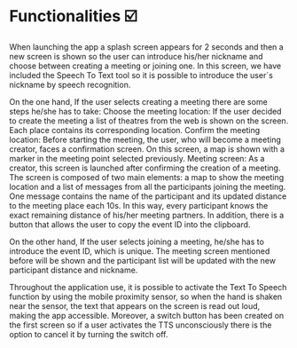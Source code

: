 # Functionalities ☑️

When launching the app a splash screen appears for 2 seconds and then a new screen is shown so the user can introduce his/her nickname and choose between creating a meeting or joining one. In this screen, we have included the Speech To Text tool so it is possible to introduce the user´s nickname by speech recognition.

On the one hand, If the user selects creating a meeting there are some steps he/she has to take:
Choose the meeting location: If the user decided to create the meeting a list of theatres from the web is shown on the screen. Each place contains its corresponding  location.
Confirm the meeting location: Before starting the meeting, the user, who will become a meeting creator, faces a confirmation screen. On this screen, a map is shown with a marker in the meeting point selected previously.
Meeting screen: As a creator, this screen is launched after confirming the creation of a meeting. The screen is composed of two main elements: a map to show the meeting location and a list of messages from all the participants joining the meeting. One message contains the name of the participant and its updated distance to the meeting place each 10s. In this way, every participant knows the exact remaining distance of his/her meeting partners. In addition, there is a button that allows the user to copy the event ID into the clipboard. 

On the other hand, If the user selects joining a meeting, he/she has to introduce the event ID, which is unique. The meeting screen mentioned before will be shown and the participant list will be updated with the new participant distance and nickname. 

Throughout the application use, it is possible to activate the Text To Speech function by using the mobile proximity sensor, so when the hand is shaken near the sensor, the text that appears on the screen is read out loud, making the app accessible. Moreover, a switch button has been created on the first screen so if a user activates the TTS unconsciously there is the option to cancel it by turning the switch off.
